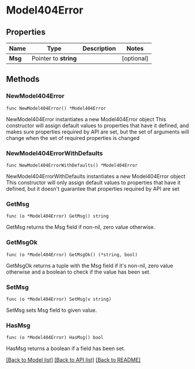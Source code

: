 # Model404Error

## Properties

Name | Type | Description | Notes
------------ | ------------- | ------------- | -------------
**Msg** | Pointer to **string** |  | [optional] 

## Methods

### NewModel404Error

`func NewModel404Error() *Model404Error`

NewModel404Error instantiates a new Model404Error object
This constructor will assign default values to properties that have it defined,
and makes sure properties required by API are set, but the set of arguments
will change when the set of required properties is changed

### NewModel404ErrorWithDefaults

`func NewModel404ErrorWithDefaults() *Model404Error`

NewModel404ErrorWithDefaults instantiates a new Model404Error object
This constructor will only assign default values to properties that have it defined,
but it doesn't guarantee that properties required by API are set

### GetMsg

`func (o *Model404Error) GetMsg() string`

GetMsg returns the Msg field if non-nil, zero value otherwise.

### GetMsgOk

`func (o *Model404Error) GetMsgOk() (*string, bool)`

GetMsgOk returns a tuple with the Msg field if it's non-nil, zero value otherwise
and a boolean to check if the value has been set.

### SetMsg

`func (o *Model404Error) SetMsg(v string)`

SetMsg sets Msg field to given value.

### HasMsg

`func (o *Model404Error) HasMsg() bool`

HasMsg returns a boolean if a field has been set.


[[Back to Model list]](../README.md#documentation-for-models) [[Back to API list]](../README.md#documentation-for-api-endpoints) [[Back to README]](../README.md)


